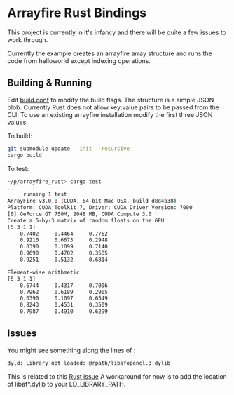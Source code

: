 # Arrayfire Rust Bindings

This project is currently in it's infancy and there will be quite a few issues to work through.

Currently the example creates an arrayfire array structure and runs the code from helloworld except indexing operations.

## Building & Running

Edit [build.conf](build.conf) to modify the build flags. The structure is a simple JSON blob.
Currently Rust does not allow key:value pairs to be passed from the CLI.
To use an existing arrayfire installation modify the first three JSON values.

To build:

```bash
git submodule update --init --recursive
cargo build
```

To test:

```bash
~/p/arrayfire_rust> cargo test
...
     running 1 test
ArrayFire v3.0.0 (CUDA, 64-bit Mac OSX, build d8d4b38)
Platform: CUDA Toolkit 7, Driver: CUDA Driver Version: 7000
[0] GeForce GT 750M, 2048 MB, CUDA Compute 3.0
Create a 5-by-3 matrix of random floats on the GPU
[5 3 1 1]
    0.7402     0.4464     0.7762
    0.9210     0.6673     0.2948
    0.0390     0.1099     0.7140
    0.9690     0.4702     0.3585
    0.9251     0.5132     0.6814

Element-wise arithmetic
[5 3 1 1]
    0.6744     0.4317     0.7006
    0.7962     0.6189     0.2905
    0.0390     0.1097     0.6549
    0.8243     0.4531     0.3509
    0.7987     0.4910     0.6299
```

## Issues

You might see something along the lines of :

```bash
dyld: Library not loaded: @rpath/libafopencl.3.dylib
```

This is related to this [Rust issue](https://github.com/rust-lang/rust/issues/25185)
A workaround for now is to add the location of libaf*.dylib to your LD_LIBRARY_PATH.
